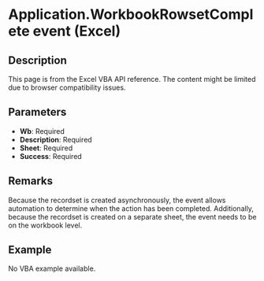 # Application.WorkbookRowsetComplete event (Excel)

## Description
This page is from the Excel VBA API reference. The content might be limited due to browser compatibility issues.

## Parameters
- **Wb**: Required
- **Description**: Required
- **Sheet**: Required
- **Success**: Required

## Remarks
Because the recordset is created asynchronously, the event allows automation to determine when the action has been completed. Additionally, because the recordset is created on a separate sheet, the event needs to be on the workbook level.

## Example
No VBA example available.
